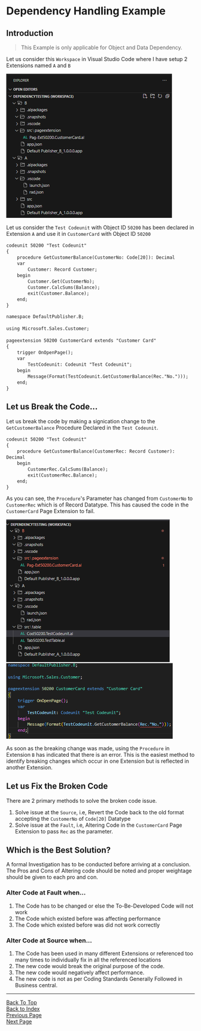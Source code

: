 # Dependency Handling Example
## Introduction
> This Example is only applicable for Object and Data Dependency.

Let us consider this `Workspace` in Visual Studio Code where I have setup 2 Extensions named `A` and `B`

![Workspace](../Image%20Archive/DataDependency.1.png)

Let us consider the `Test Codeunit` with Object ID `50200` has been declared in Extension `A` and use it in `CustomerCard` with Object ID `50200`
```
codeunit 50200 "Test Codeunit"
{
    procedure GetCustomerBalance(CustomerNo: Code[20]): Decimal
    var
        Customer: Record Customer;
    begin
        Customer.Get(CustomerNo);
        Customer.CalcSums(Balance);
        exit(Customer.Balance);
    end;
}

```
```
namespace DefaultPublisher.B;

using Microsoft.Sales.Customer;

pageextension 50200 CustomerCard extends "Customer Card"
{
    trigger OnOpenPage();
    var
        TestCodeunit: Codeunit "Test Codeunit";
    begin
        Message(Format(TestCodeunit.GetCustomerBalance(Rec."No.")));
    end;
}
```
## Let us Break the Code...
Let us break the code by making a signication change to the `GetCustomerBalance` Procedure Declared in the `Test Codeunit`.

```
codeunit 50200 "Test Codeunit"
{
    procedure GetCustomerBalance(CustomerRec: Record Customer): Decimal
    begin
        CustomerRec.CalcSums(Balance);
        exit(CustomerRec.Balance);
    end;
}

```
As you can see, the `Procedure`'s Parameter has changed from `CustomerNo` to `CustomerRec` which is of Record Datatype. This has caused the code in the `CustomerCard` Page Extension to fail.

![Alt text](../Image%20Archive/DataDependency.2.png)
![Alt text](../Image%20Archive/DataDependency.3.png)

As soon as the breaking change was made, using the `Procedure` in Extension `B` has indicated that there is an error. This is the easiest method to identify breaking changes which occur in one Extension but is reflected in another Extension.

## Let us Fix the Broken Code
There are 2 primary methods to solve the broken code issue. 

1. Solve issue at the `Source`, i.e, Revert the Code back to the old format accepting the `CustomerNo` of `Code[20]` Datatype
2. Solve issue at the `Fault`, i.e, Altering Code in the `CustomerCard` Page Extension to pass `Rec` as the parameter.

## Which is the Best Solution?
A formal Investigation has to be conducted before arriving at a conclusion. The Pros and Cons of Altering code should be noted and proper weightage should be given to each pro and con.

### Alter Code at Fault when...
1. The Code has to be changed or else the To-Be-Developed Code will not work
2. The Code which existed before was affecting performance
3. The Code which existed before was did not work correctly

### Alter Code at Source when...
1. The Code has been used in many different Extensions or referenced too many times to individually fix in all the referenced locations
2. The new code would break the original purpose of the code.
3. The new code would negatively affect performance.
4. The new code is not as per Coding Standards Generally Followed in Business central.
___
[Back To Top](#introduction)<Br>
[Back to Index](../Index.md)<Br>
[Previous Page](./Introduction.md)<Br>
[Next Page](./BehaviorDependencyHandlingExample.md)
